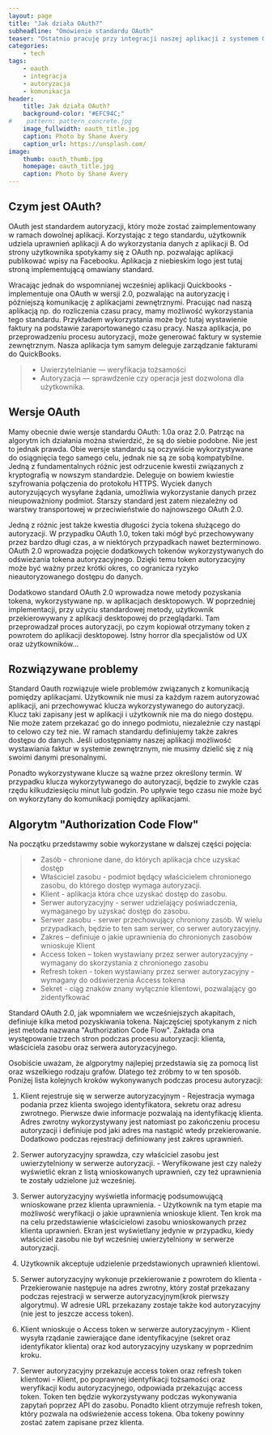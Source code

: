 ```yaml
---
layout: page
title: "Jak działa OAuth?"
subheadline: "Omówienie standardu OAuth"
teaser: "Ostatnio pracuję przy integracji naszej aplikacji z systemem QuickBooks, służącym do wystawiania faktur. W przypadku komunikacji pomiędzy aplikacjami często wykorzystywany jest standard OAuth. Uznałem, że jest to dobra okazja aby przyjrzeć mu się bliżej."
categories:
    - tech
tags:
    - oauth
    - integracja
    - autoryzacja
    - komunikacja
header:
    title: Jak działa OAuth?
    background-color: "#EFC94C;"
#    pattern: pattern_concrete.jpg
    image_fullwidth: oauth_title.jpg
    caption: Photo by Shane Avery
    caption_url: https://unsplash.com/
image:
    thumb: oauth_thumb.jpg
    homepage: oauth_title.jpg
    caption: Photo by Shane Avery
---
```

<!--more-->
    
## Czym jest OAuth?

OAuth jest standardem autoryzacji, który może zostać zaimplementowany w ramach dowolnej aplikacji. Korzystając z tego standardu, użytkownik udziela uprawnień aplikacji A do wykorzystania danych z aplikacji B. Od strony użytkownika spotykamy się z OAuth np. pozwalając aplikacji publikować wpisy na Facebooku. Aplikacja z niebieskim logo jest tutaj stroną implementującą omawiany standard.

Wracając jednak do wspomnianej wcześniej aplikacji Quickbooks - implementuje ona OAuth w wersji 2.0, pozwalając na autoryzację i późniejszą komunikację z aplikacjami zewnętrznymi. Pracując nad naszą aplikacją np. do rozliczenia czasu pracy, mamy możliwość wykorzystania tego standardu. Przykładem wykorzystania może być tutaj wystawienie faktury na podstawie zaraportowanego czasu pracy. Nasza aplikacja, po przeprowadzeniu procesu autoryzacji, może generować faktury w systemie zewnętrznym. Nasza aplikacja tym samym deleguje zarządzanie fakturami do QuickBooks.

> - Uwierzytelnianie — weryfikacja tożsamości
> - Autoryzacja — sprawdzenie czy operacja jest dozwolona dla użytkownika.

## Wersje OAuth

Mamy obecnie dwie wersje standardu OAuth: 1.0a oraz 2.0. Patrząc na algorytm ich działania można stwierdzić, że są do siebie podobne. Nie jest to jednak prawda. Obie wersje standardu są oczywiście wykorzystywane do osiągnięcia tego samego celu, jednak nie są ze sobą kompatybilne. Jedną z fundamentalnych różnic jest odrzucenie kwestii związanych z kryptografią w nowszym standardzie. Deleguje on bowiem kwiestie szyfrowania połączenia do protokołu HTTPS. Wyciek danych autoryzujących wysyłane żądania, umożliwia wykorzystanie danych przez nieupoważniony podmiot. Starszy standard jest zatem niezależny od warstwy transportowej w przeciwieństwie do najnowszego OAuth 2.0. 

Jedną z różnic jest także kwestia długości życia tokena służącego do autoryzacji. W przypadku OAuth 1.0, token taki mógł być przechowywany przez bardzo długi czas, a w niektórych przypadkach nawet bezterminowo. OAuth 2.0 wprowadza pojęcie dodatkowych tokenów wykorzystywanych do odświeżania tokena autoryzacyjnego. Dzięki temu token autoryzacyjny może być ważny przez krótki okres, co  ogranicza ryzyko nieautoryzowanego dostępu do danych.

Dodatkowo standard OAuth 2.0 wprowadza nowe metody pozyskania tokena, wykorzystywane np. w aplikacjach desktopowych. W poprzedniej implementacji, przy użyciu standardowej metody, użytkownik przekierowywany z aplikacji desktopowej do przeglądarki. Tam przeprowadzał proces autoryzacji, po czym kopiował otrzymany token z powrotem do aplikacji desktopowej. Istny horror dla specjalistów od UX oraz użytkowników...

## Rozwiązywane problemy

Standard Oauth rozwiązuje wiele problemów związanych z komunikacją pomiędzy aplikacjami. Użytkownik nie musi za każdym razem autoryzować aplikacji, ani przechowywać klucza wykorzystywanego do autoryzacji. Klucz taki zapisany jest w aplikacji i użytkownik nie ma do niego dostępu. Nie może zatem przekazać go do innego podmiotu, niezależnie czy nastąpi to celowo czy też nie. W ramach standardu definiujemy także zakres dostępu do danych. Jeśli udostępniamy naszej aplikacji możliwość wystawiania faktur w systemie zewnętrznym, nie musimy dzielić się z nią swoimi danymi presonalnymi.

Ponadto wykorzystywane klucze są ważne przez określony termin. W przypadku klucza wykorzytywanego do autoryzacji, będzie to zwykle czas rzędu kilkudziesięciu minut lub godzin. Po upływie tego czasu nie może być on wykorzytany do komunikacji pomiędzy aplikacjami.

## Algorytm "Authorization Code Flow" 

Na początku przedstawmy sobie wykorzystane w dalszej części pojęcia:
    
> - Zasób - chronione dane, do których aplikacja chce uzyskać dostęp
> - Właściciel zasobu - podmiot będący właścicielem chronionego zasobu, do którego dostęp wymaga autoryzacji.
> - Klient - aplikacja która chce uzyskać dostęp do zasobu.
> - Serwer autoryzacyjny - serwer udzielający poświadczenia, wymaganego by uzyskać dostęp do zasobu.
> - Serwer zasobu - serwer przechowujący chroniony zasób. W wielu przypadkach, będzie to ten sam serwer, co serwer autoryzacyjny.
> - Zakres – definiuje o jakie uprawnienia do chronionych zasobów wnioskuje Klient
> - Access token – token wystawiany przez serwer autoryzacyjny - wymagany do skorzystania z chronionego zasobu
> - Refresh token - token wystawiany przez serwer autoryzacyjny - wymagany do odświerzenia Access tokena
> - Sekret - ciąg znaków znany wyłącznie klientowi, pozwalający go zidentyfkować


Standard OAuth 2.0, jak wpomniałem we wcześniejszych akapitach, definiuje kilka metod pozyskiwania tokena. Najczęściej spotykanym z nich jest metoda nazwana "Authorization Code Flow". Zakłada ona występowanie trzech stron podczas procesu autoryzacji: klienta, właściciela zasobu oraz serwera autoryzacyjnego.

Osobiście uważam, że algporytmy najlepiej przedstawia się za pomocą list oraz wszelkiego rodzaju grafów. Dlatego też zróbmy to w ten sposób. Poniżej lista kolejnych kroków wykonywanych podczas procesu autoryzacji:

1. Klient rejestruje się w serwerze autoryzacyjnym - Rejestracja wymaga podania przez klienta swojego identyfikatora, sekretu oraz adresu zwrotnego. Pierwsze dwie informacje pozwalają na identyfikację klienta. Adres zwrotny wykorzystywany jest natomiast po zakończeniu procesu autoryzacji i definiuje pod jaki adres ma nastąpić wtedy przekierowanie. Dodatkowo podczas rejestracji definiowany jest zakres uprawnień.

2. Serwer autoryzacyjny sprawdza, czy właściciel zasobu jest uwierzytelniony w serwerze autoryzacji. - Weryfikowane jest czy należy wyświetlić ekran z listą wnioskowanych uprawnień, czy też uprawnienia te zostały udzielone już wcześniej.

3. Serwer autoryzacyjny wyświetla informację podsumowującą wnioskowane przez klienta uprawnienia. - Użytkownik na tym etapie ma możliwość weryfikacji o jakie uprawnienia wnioskuje klient. Ten krok ma na celu przedstawienie właścicielowi zasobu wnioskowanych przez klienta uprawnień. Ekran jest wyświetlany jedynie w przypadku, kiedy właściciel zasobu nie był wcześniej uwierzytelniony w serwerze autoryzacji.

4. Użytkownik akceptuje udzielenie przedstawionych uprawnień klientowi.

5. Serwer autoryzacyjny wykonuje przekierowanie z powrotem do klienta - Przekierowanie następuje na adres zwrotny, który został przekazany podczas rejestracji w serwerze autoryzacyjnym(krok pierwszy algorytmu). W adresie URL przekazany zostaje także kod autoryzacyjny (nie jest to jeszcze access token).

6. Klient wnioskuje o Access token w serwerze autoryzacyjnym - Klient wysyła rządanie zawierające dane identyfikacyjne (sekret oraz identyfikator klienta) oraz kod autoryzacyjny uzyskany w poprzednim kroku.

7. Serwer autoryzacyjny przekazuje access token oraz refresh token klientowi - Klient, po poprawnej identyfikacji tożsamości oraz weryfikacji kodu autoryzacyjnego, odpowiada przekazując access token. Token ten będzie wykorzystywany podczas wykonywania zapytań poprzez API do zasobu. Ponadto klient otrzymuje refresh token, który pozwala na odświeżenie access tokena. Oba tokeny powinny zostać zatem zapisane przez klienta.
    